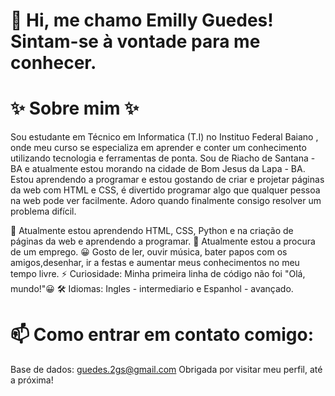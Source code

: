 
# 👋 Hi, me chamo Emilly Guedes! Sintam-se à vontade para me conhecer.

# ✨ Sobre mim ✨
Sou estudante em Técnico em Informatica (T.I) no Instituo Federal Baiano , onde meu curso se especializa em aprender e conter um conhecimento utilizando tecnologia e ferramentas de ponta. 
Sou de Riacho de Santana - BA e atualmente estou morando na cidade de Bom Jesus da Lapa - BA.
Estou aprendendo a programar e estou gostando de  criar e projetar páginas da web com HTML e CSS, é divertido programar algo que qualquer pessoa na web pode ver facilmente.
Adoro quando finalmente consigo resolver um problema difícil.

🌱 Atualmente estou aprendendo HTML, CSS, Python e  na criação de páginas da web e aprendendo a programar.
🔭 Atualmente estou a procura de um emprego.
😀 Gosto de ler, ouvir música, bater papos com os amigos,desenhar, ir a festas e aumentar meus conhecimentos no meu tempo livre.
⚡ Curiosidade: Minha primeira linha de código não foi "Olá, mundo!"😀
🛠️ Idiomas: Ingles - intermediario e Espanhol - avançado.

# 📫 Como entrar em contato comigo:
Base de dados: guedes.2gs@gmail.com
                                                                                                     Obrigada por visitar meu perfil, até a próxima! 
